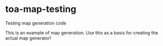 # toa-map-testing
Testing map generation code

This is an example of map generation. Use this as a basis for creating the actual
map generator!